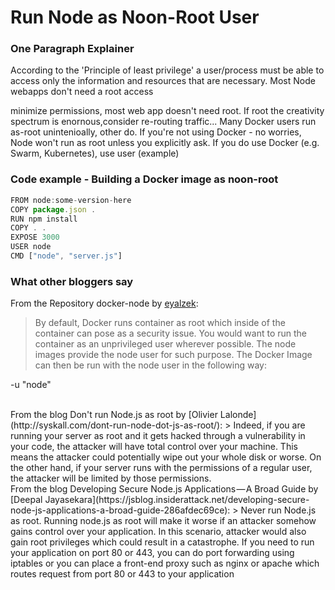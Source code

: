 # Run Node as Noon-Root User

### One Paragraph Explainer
According to the 'Principle of least privilege' a user/process must be able to access only the information and resources that are necessary. Most Node webapps don't need a root access 

minimize permissions, most web app doesn't need root. If root the creativity spectrum is enornous,consider re-routing traffic... Many Docker users run as-root unintenioally, other do. If you're not using Docker - no worries, Node won't run as root unless you explicitly ask. If you do use Docker (e.g. Swarm, Kubernetes), use user (example)


### Code example - Building a Docker image as noon-root
```javascript
FROM node:some-version-here
COPY package.json .
RUN npm install
COPY . .
EXPOSE 3000
USER node
CMD ["node", "server.js"]
```

### What other bloggers say
From the Repository docker-node by [eyalzek](https://github.com/nodejs/docker-node/blob/master/docs/BestPractices.md#non-root-user):
> By default, Docker runs container as root which inside of the container can pose as a security issue. You would want to run the container as an unprivileged user wherever possible. The node images provide the node user for such purpose. The Docker Image can then be run with the node user in the following way:

-u "node"

<br/>
From the blog Don't run Node.js as root by [Olivier Lalonde](http://syskall.com/dont-run-node-dot-js-as-root/):
> Indeed, if you are running your server as root and it gets hacked through a vulnerability in your code, the attacker will have total control over your machine. This means the attacker could potentially wipe out your whole disk or worse. On the other hand, if your server runs with the permissions of a regular user, the attacker will be limited by those permissions.

<br/>
From the blog Developing Secure Node.js Applications — A Broad Guide by [Deepal Jayasekara](https://jsblog.insiderattack.net/developing-secure-node-js-applications-a-broad-guide-286afdec69ce):
> Never run Node.js as root. Running node.js as root will make it worse if an attacker somehow gains control over your application. In this scenario, attacker would also gain root privileges which could result in a catastrophe. If you need to run your application on port 80 or 443, you can do port forwarding using iptables or you can place a front-end proxy such as nginx or apache which routes request from port 80 or 443 to your application

